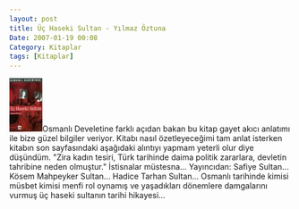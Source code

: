 ```yaml
---
layout: post
title: Üç Haseki Sultan - Yılmaz Öztuna
Date: 2007-01-19 00:08
Category: Kitaplar
tags: [Kitaplar]
---
```


![Üç Haseki Sultan][]Osmanlı Develetine farklı açıdan bakan bu kitap
gayet akıcı anlatımı ile bize güzel bilgiler veriyor. Kitabı nasıl
özetleyeceğimi tam anlat isterken kitabın son sayfasındaki aşağıdaki
alıntıyı yapmam yeterli olur diye düşündüm. "Zira kadın tesiri, Türk
tarihinde daima politik zararlara, devletin tahribine neden olmuştur."
İstisnalar müstesna... Yayıncıdan: Safiye Sultan... Kösem Mahpeyker
Sultan... Hadice Tarhan Sultan... Osmanlı tarihinde kimisi müsbet kimisi
menfi rol oynamış ve yaşadıkları dönemlere damgalarını vurmuş üç haseki
sultanın tarihi hikayesi...

  [Üç Haseki Sultan]: /images/348-5.kucukresim.jpg
